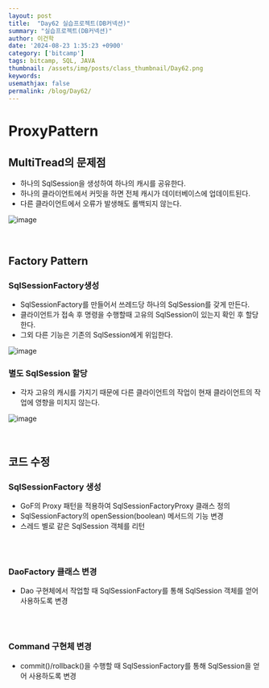 ```yaml
---
layout: post
title:  "Day62 실습프로젝트(DB커넥션)"
summary: "실습프로젝트(DB커넥션)"
author: 이건학
date: '2024-08-23 1:35:23 +0900'
category: ['bitcamp']
tags: bitcamp, SQL, JAVA
thumbnail: /assets/img/posts/class_thumbnail/Day62.png
keywords: 
usemathjax: false
permalink: /blog/Day62/
---
```


# ProxyPattern
## MultiTread의 문제점
- 하나의 SqlSession을 생성하여 하나의 캐시를 공유한다.
- 하나의 클라이언트에서 커밋을 하면 전체 캐시가 데이터베이스에 업데이트된다.
- 다른 클라이언트에서 오류가 발생해도 롤백되지 않는다.

![image](https://github.com/user-attachments/assets/9de57bcc-0e25-450d-a824-19c22b30fe44)


<br>

## Factory Pattern
### SqlSessionFactory생성
- SqlSessionFactory를 만들어서 쓰레드당 하나의 SqlSession를 갖게 만든다.
- 클라이언트가 접속 후 명령을 수행할때 고유의 SqlSession이 있는지 확인 후 할당한다.
- 그외 다른 기능은 기존의 SqlSession에게 위임한다.

![image](https://github.com/user-attachments/assets/36713a81-885e-44a7-8343-cbbc4236b208)
<br>

### 별도 SqlSession 할당
- 각자 고유의 캐시를 가지기 때문에 다른 클라이언트의 작업이 현재 클라이언트의 작업에 영향을 미치지 않는다.

![image](https://github.com/user-attachments/assets/34972caa-12b9-4012-8286-75c96862b066)

<br>

## 코드 수정
### SqlSessionFactory 생성
- GoF의 Proxy 패턴을 적용하여 SqlSessionFactoryProxy 클래스 정의
- SqlSessionFactory의 openSession(boolean) 메서드의 기능 변경
- 스레드 별로 같은 SqlSession 객체를 리턴

```java

```

<br>

### DaoFactory 클래스 변경
- Dao 구현체에서 작업할 때 SqlSessionFactory를 통해 SqlSession 객체를 얻어 사용하도록 변경

```java

```

<br>

### Command 구현체 변경
- commit()/rollback()을 수행할 때 SqlSessionFactory를 통해 SqlSession을 얻어 사용하도록 변경

```java

```

<br>
